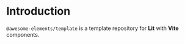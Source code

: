 # Introduction

`@awesome-elements/template` is a template repository for **Lit** with **Vite** components.
